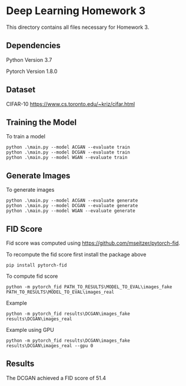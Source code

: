# Deep Learning Homework 3

This directory contains all files necessary for Homework 3.

## Dependencies
Python Version 3.7

Pytorch Version 1.8.0

## Dataset
CIFAR-10 https://www.cs.toronto.edu/~kriz/cifar.html

## Training the Model
To train a model
```
python .\main.py --model ACGAN --evaluate train
python .\main.py --model DCGAN --evaluate train
python .\main.py --model WGAN --evaluate train
```

## Generate Images
To generate images
```
python .\main.py --model ACGAN --evaluate generate
python .\main.py --model DCGAN --evaluate generate
python .\main.py --model WGAN --evaluate generate
```

## FID Score
Fid score was computed using https://github.com/mseitzer/pytorch-fid.

To recompute the fid score first install the package above
```
pip install pytorch-fid
```

To compute fid score
```
python -m pytorch_fid PATH_TO_RESULTS\MODEL_TO_EVAL\images_fake PATH_TO_RESULTS\MODEL_TO_EVAL\images_real
```
Example
```
python -m pytorch_fid results\DCGAN\images_fake results\DCGAN\images_real
```
Example using GPU
```
python -m pytorch_fid results\DCGAN\images_fake results\DCGAN\images_real --gpu 0
```

## Results
The DCGAN achieved a FID score of 51.4
